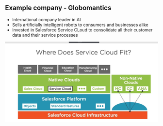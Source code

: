 ## Example company - Globomantics 

- International company leader in AI 
- Sells artificially intelligent robots to consumers and businesses alike
- Invested in Salesforce Service CLoud to consolidate all their customer data and their service processes 

![service Cloud](./ss.png)